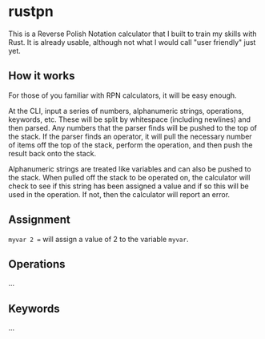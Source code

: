# rustpn
This is a Reverse Polish Notation calculator that I built to train my skills with Rust.
It is already usable, although not what I would call "user friendly" just yet.

## How it works
For those of you familiar with RPN calculators, it will be easy enough.

At the CLI, input a series of numbers, alphanumeric strings, operations, keywords, etc.  These will be split by whitespace (including newlines) and then parsed.  Any numbers that the parser finds will be pushed to the top of the stack.  If the parser finds an operator, it will pull the necessary number of items off the top of the stack, perform the operation, and then push the result back onto the stack.

Alphanumeric strings are treated like variables and can also be pushed to the stack.  When pulled off the stack to be operated on, the calculator will check to see if this string has been assigned a value and if so this will be used in the operation.  If not, then the calculator will report an error.

## Assignment
`myvar 2 =` will assign a value of 2 to the variable `myvar`.

## Operations
...

## Keywords
...
